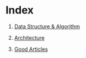 
# Index

1. [Data Structure & Algorithm](./DataStructureAndAlgorithm.md)

2. [Architecture](./Architecture.md)

3. [Good Articles](./GoodArticles.md)
